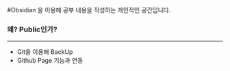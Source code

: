#Obsidian 을 이용해 공부 내용을 작성하는 개인적인 공간입니다.


### 왜? Public인가?
---
- Git을 이용해 BackUp
- Github Page 기능과 연동
